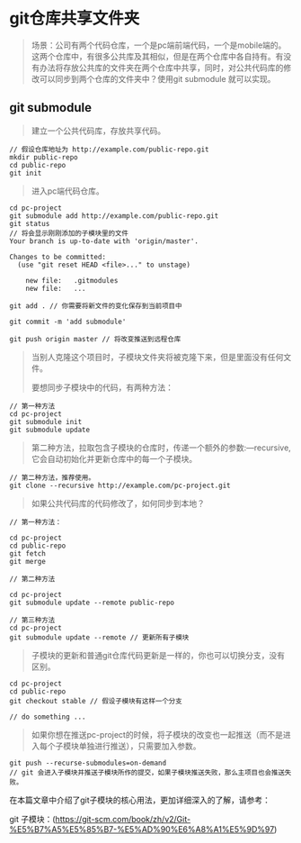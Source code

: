 # git仓库共享文件夹

> 场景：公司有两个代码仓库，一个是pc端前端代码，一个是mobile端的。这两个仓库中，有很多公共库及其相似，但是在两个仓库中各自持有。有没有办法将存放公共库的文件夹在两个仓库中共享，同时，对公共代码库的修改可以同步到两个仓库的文件夹中？使用git submodule 就可以实现。

## git submodule

> 建立一个公共代码库，存放共享代码。

```
// 假设仓库地址为 http://example.com/public-repo.git
mkdir public-repo
cd public-repo 
git init 
```



> 进入pc端代码仓库。

```
cd pc-project
git submodule add http://example.com/public-repo.git
git status 
// 将会显示刚刚添加的子模块里的文件
Your branch is up-to-date with 'origin/master'.

Changes to be committed:
  (use "git reset HEAD <file>..." to unstage)

	new file:   .gitmodules
	new file:   ...

git add . // 你需要将新文件的变化保存到当前项目中

git commit -m 'add submodule'

git push origin master // 将改变推送到远程仓库
```

> 当别人克隆这个项目时，子模块文件夹将被克隆下来，但是里面没有任何文件。
>
> 要想同步子模块中的代码，有两种方法：

```
// 第一种方法
cd pc-project
git submodule init
git submodule update
```

>  第二种方法，拉取包含子模块的仓库时，传递一个额外的参数:—recursive,它会自动初始化并更新仓库中的每一个子模块。

```
// 第二种方法，推荐使用。
git clone --recursive http://example.com/pc-project.git
```

> 如果公共代码库的代码修改了，如何同步到本地？

```
// 第一种方法：

cd pc-project
cd public-repo
git fetch
git merge

// 第二种方法

cd pc-project
git submodule update --remote public-repo

// 第三种方法
cd pc-project
git submodule update --remote // 更新所有子模块
```

> 子模块的更新和普通git仓库代码更新是一样的，你也可以切换分支，没有区别。

```
cd pc-project
cd public-repo
git checkout stable // 假设子模块有这样一个分支

// do something ...
```

> 如果你想在推送pc-project的时候，将子模块的改变也一起推送（而不是进入每个子模块单独进行推送），只需要加入参数。

```
git push --recurse-submodules=on-demand
// git 会进入子模块并推送子模块所作的提交，如果子模块推送失败，那么主项目也会推送失败。
```



在本篇文章中介绍了git子模块的核心用法，更加详细深入的了解，请参考：

git 子模块：(https://git-scm.com/book/zh/v2/Git-%E5%B7%A5%E5%85%B7-%E5%AD%90%E6%A8%A1%E5%9D%97)

